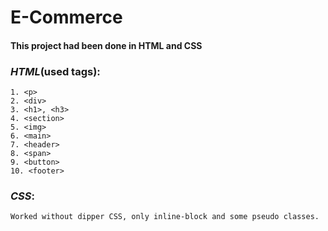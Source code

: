 # E-Commerce

#### This project had been done in HTML and CSS

### _HTML_(used tags):

    1. <p>
    2. <div>
    3. <h1>, <h3>
    4. <section>
    5. <img>
    6. <main>
    7. <header>
    8. <span>
    9. <button>
    10. <footer>

### _CSS_:

    Worked without dipper CSS, only inline-block and some pseudo classes.
